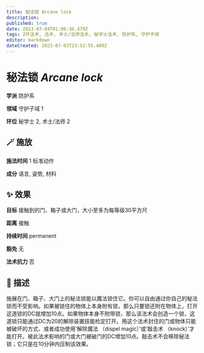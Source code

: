 ```yaml
---
title: 秘法锁 Arcane lock
description: 
published: true
date: 2023-07-04T01:06:36.479Z
tags: 2环法术, 法术, 术士/法师法术, 秘学士法术, 防护系, 守护子域
editor: markdown
dateCreated: 2023-07-03T23:52:55.409Z
---
```


# **秘法锁** *Arcane lock*

**学派** 防护系 

**领域** 守护子域 1

**环位** 秘学士 2, 术士/法师 2

## 🪄 施放

**施法时间** 1 标准动作

**成分** 语言, 姿势, 材料

## ✨ 效果 

**目标** 接触到的门、箱子或大门，大小至多为每等级30平方尺 

**距离** 接触  

**持续时间** permanent 

**豁免** 无

**法术抗力** 否

## 📖 描述

施展在门、箱子、大门上的秘法锁能以魔法锁住它。你可以自由通过你自己的秘法锁而不受影响。如果被锁住的物体上本身附有锁，那么只要锁还附在物体上，打开这道锁的DC就增加10点。如果物体本身不附带锁，那么该法术会创造一个锁，这道锁只能通过DC为20的解除装置技能检定打开。用这个法术封住的门或物体只能被破坏的方式、或者成功使用‘解除魔法 （dispel magic）’或‘敲击术 （knock）’才能打开。被此法术影响的门或大门被破门的DC增加10点。敲击术不会移除秘法锁；它只是在10分钟内压制该效果。
    